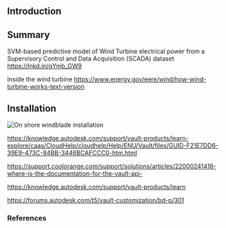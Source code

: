 ## Introduction


## Summary

SVM-based predictive model of Wind Turbine electrical power from a Supervisory Control and Data Acquisition (SCADA) dataset
https://lnkd.in/gYmb_GW9

Inside the wind turbine
https://www.energy.gov/eere/wind/how-wind-turbine-works-text-version

## Installation


![On shore windblade installation](https://www.linkedin.com/posts/ips-baltics_blade-installation-ugcPost-6856109022748180482-n4DJ/)

https://knowledge.autodesk.com/support/vault-products/learn-explore/caas/CloudHelp/cloudhelp/Help/ENU/Vault/files/GUID-F21E7DD6-39E9-473C-84BB-3446BCAFCCC0-htm.html

https://support.coolorange.com/support/solutions/articles/22000241416-where-is-the-documentation-for-the-vault-api-

https://knowledge.autodesk.com/support/vault-products/learn


https://forums.autodesk.com/t5/vault-customization/bd-p/301

### References

